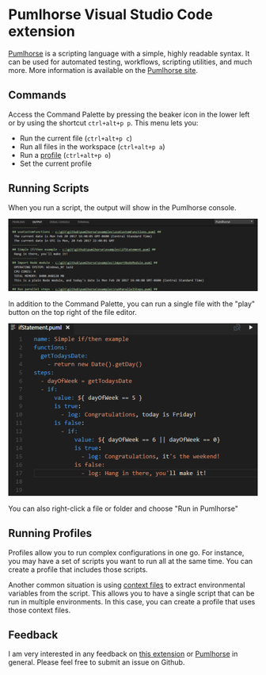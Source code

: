 # Pumlhorse Visual Studio Code extension

[Pumlhorse](http://pumlhorse.com) is a scripting language with a simple, highly readable syntax. It can be used for automated testing, workflows, scripting utilities, and much more. More information is available on the [Pumlhorse site](http://pumlhorse.com).

## Commands

Access the Command Palette by pressing the beaker icon in the lower left or by using the shortcut `ctrl+alt+p p`. This menu lets you:
* Run the current file (`ctrl+alt+p c`)
* Run all files in the workspace (`ctrl+alt+p a`)
* Run a [profile](http://pumlhorse.com/reference/engine/v2/profile_schema) (`ctrl+alt+p o`)
* Set the current profile

## Running Scripts

When you run a script, the output will show in the Pumlhorse console.

![](https://raw.githubusercontent.com/pumlhorse/pumlhorse-vscode/master/media/demo/output_console.png)

In addition to the Command Palette, you can run a single file with the "play" button on the top right of the file editor.

![](https://raw.githubusercontent.com/pumlhorse/pumlhorse-vscode/master/media/demo/file_editor.png)

You can also right-click a file or folder and choose "Run in Pumlhorse"

## Running Profiles

Profiles allow you to run complex configurations in one go. For instance, you may have a set of scripts you want to run
all at the same time. You can create a profile that includes those scripts.

Another common situation is using [context files](http://pumlhorse.com/reference/engine/v2/lessons/lesson6_advancedCommandLine#run-with-a-given-set-of-data) to extract environmental variables from the script. This allows you to have a single script that can be run in multiple 
environments. In this case, you can create a profile that uses those context files.

## Feedback

I am very interested in any feedback on [this extension](https://github.com/pumlhorse/pumlhorse-vscode) or [Pumlhorse](https://github.com/pumlhorse/pumlhorse) in general. Please feel free to submit an issue on Github.